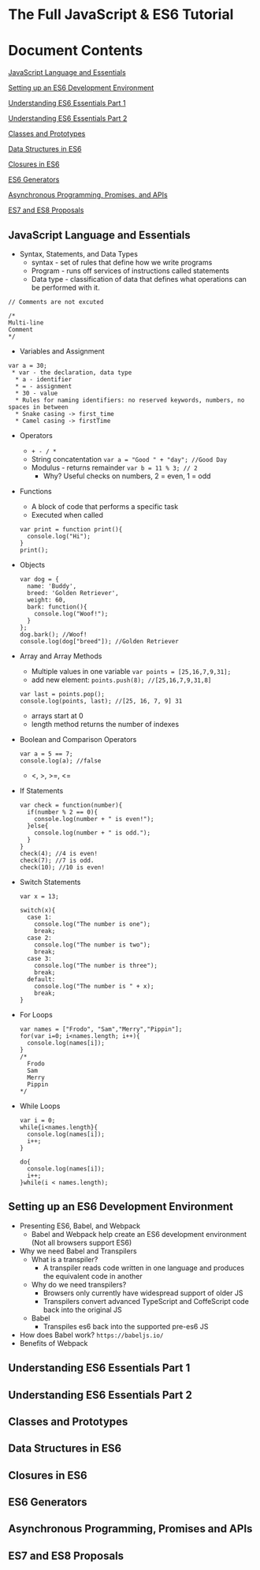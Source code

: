 # The Full JavaScript & ES6 Tutorial

# Document Contents
[JavaScript Language and Essentials](#javascript-language-and-essentials)

[Setting up an ES6 Development Environment](#setting-up-an-es6-development-environment)

[Understanding ES6 Essentials Part 1](#understanding-es6-essentials-part-1)

[Understanding ES6 Essentials Part 2](#understanding-es6-essentials-part-2)

[Classes and Prototypes](#classes-and-prototypes)

[Data Structures in ES6](#data-structures-in-es6)

[Closures in ES6](#closures-in-es6)

[ES6 Generators](#es6-generators)

[Asynchronous Programming, Promises, and APIs](#asynchronous-programming-promises-and-apis)

[ES7 and ES8 Proposals](#es7-and-es8-proposals)

##  JavaScript Language and Essentials

  * Syntax, Statements, and Data Types
    * syntax - set of rules that define how we write programs
    * Program - runs off services of instructions called statements
    * Data type - classification of data that defines what operations can be performed with it.
    
  ```
  // Comments are not excuted
  ```
  
  ```
  /*
  Multi-line
  Comment
  */
  ```
  
  * Variables and Assignment
  ``` 
  var a = 30;
   * var - the declaration, data type
    * a - identifier
    * = - assignment
    * 30 - value
    * Rules for naming identifiers: no reserved keywords, numbers, no spaces in between
    * Snake casing -> first_time
    * Camel casing -> firstTime
  ```
  * Operators
    * `+ - / *`
    * String concatentation
      `var a = "Good " + "day"; //Good Day`
    * Modulus - returns remainder
      `var b = 11 % 3; // 2`
      * Why? Useful checks on numbers, 2 = even, 1 = odd
      
  * Functions
    * A block of code that performs a specific task
    * Executed when called
    ```
    var print = function print(){
      console.log("Hi");
    }
    print();
    ```
    
  * Objects
    ```
    var dog = {
      name: 'Buddy',
      breed: 'Golden Retriever',
      weight: 60,
      bark: function(){
        console.log("Woof!");
      }
    };
    dog.bark(); //Woof!
    console.log(dog["breed"]); //Golden Retriever
    ```
  * Array and Array Methods  
    * Multiple values in one variable
    `var points = [25,16,7,9,31];`
    * add new element:
      `points.push(8); //[25,16,7,9,31,8]`
    ```
    var last = points.pop();
    console.log(points, last); //[25, 16, 7, 9] 31
    ```
    * arrays start at 0
    * length method returns the number of indexes
  
  * Boolean and Comparison Operators
    ```
    var a = 5 == 7;
    console.log(a); //false
    ```
    * <, >, >=, <=
  
  * If Statements
    ```
    var check = function(number){
      if(number % 2 == 0){
        console.log(number + " is even!");
      }else{
        console.log(number + " is odd.");
      }
    }
    check(4); //4 is even!
    check(7); //7 is odd.
    check(10); //10 is even!
    ```
  
  * Switch Statements
    ```
    var x = 13;
    
    switch(x){
      case 1:
        console.log("The number is one");
        break;
      case 2:
        console.log("The number is two");
        break;
      case 3:
        console.log("The number is three");
        break;
      default:
        console.log("The number is " + x);
        break;
    }
    ```
    
  * For Loops
    ```
    var names = ["Frodo", "Sam","Merry","Pippin"];
    for(var i=0; i<names.length; i++){
      console.log(names[i]);
    }
    /*
      Frodo
      Sam
      Merry
      Pippin
    */
    ```
    
  * While Loops
    ```
    var i = 0;
    while{i<names.length}{
      console.log(names[i]);
      i++;
    }
    
    do{
      console.log(names[i]);
      i++;
    }while(i < names.length);
    ```
    
##  Setting up an ES6 Development Environment

  * Presenting ES6, Babel, and Webpack
    * Babel and Webpack help create an ES6 development environment (Not all browsers support ES6)
  * Why we need Babel and Transpilers
    * What is a transpiler?
      * A transpiler reads code written in one language and produces the equivalent code in another
    * Why do we need transpilers?
      * Browsers only currently have widespread support of older JS
      * Transpilers convert advanced TypeScript and CoffeScript code back into the original JS
    * Babel
      * Transpiles es6 back into the supported pre-es6 JS
  * How does Babel work?
    `https://babeljs.io/`
  * Benefits of Webpack  
      
 
##  Understanding ES6 Essentials Part 1

##  Understanding ES6 Essentials Part 2

##  Classes and Prototypes

##  Data Structures in ES6

##  Closures in ES6

##  ES6 Generators

##  Asynchronous Programming, Promises and APIs

##  ES7 and ES8 Proposals
